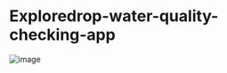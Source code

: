 # Exploredrop-water-quality-checking-app
![image](https://github.com/sadhansd/Exploredrop-water-quality-checking-app/assets/79736843/23504464-42c8-4296-9a05-0c0d220bbf8a)
